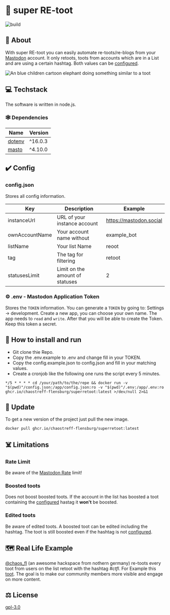 # 🦣 super RE-toot

![build](https://github.com/chaostreff-flensburg/superretoot/actions/workflows/build.yml/badge.svg)

## 🤷 About

With super RE-toot you can easily automate re-toots/re-blogs from your [Mastodon](https://docs.joinmastodon.org/) account.
It only retoots, toots from accounts which are in a List and are using a certain hashtag. Both values can be [configured](#%EF%B8%8F-config).

![An blue children cartoon elephant doing something similar to a toot](https://media3.giphy.com/media/RJELPcfkKlDVJnhroI/giphy.gif?cid=790b76119e13ac65b397f3656ce375bfa38fca3fcf7ed304&rid=giphy.gif&ct=s)

## 💻 Techstack

The software is written in node.js.

### 🕸️ Dependencies

| Name | Version |
| -- | -- |
| [dotenv](https://www.npmjs.com/package/dotenv) | ^16.0.3 |
| [masto](https://www.npmjs.com/package/masto) | ^4.10.0|

## ✔️ Config

### config.json

Stores all config information.

| Key | Description | Example |
| -- | -- | -- |
| instanceUrl | URL of your instance account | https://mastodon.social |
| ownAccountName | Your account name without | example_bot |
| listName | Your list Name | reoot |
| tag | The tag for filtering | retoot |
| statusesLimit | Limit on the amount of statuses | 2 |

### ⚙️ .env - Mastodon Application Token

Stores the `TOKEN` information. You can generate a `TOKEN` by going to: Settings -> development. Create a new app, you can choose your own name. The app needs to `read` and `write`. After that you will be able to create the Token. Keep this token a secret.

## 🚀 How to install and run

- Git clone thie Repo.
- Copy the .env.example to .env and change fill in your TOKEN.
- Copy the config.example.json to config.json and fill in your matching values.
- Create a cronjob like the following one runs the script every 5 minutes.

```
*/5 * * * * cd /your/path/to/the/repe && docker run -v "$(pwd)"/config.json:/app/config.json:ro -v "$(pwd)"/.env:/app/.env:ro ghcr.io/chaostreff-flensburg/superretoot:latest >/dev/null 2>&1
```
## 🔁 Update

To get a new version of the project just pull the new image.
```
docker pull ghcr.io/chaostreff-flensburg/superretoot:latest
```

## ☠️ Limitations

### Rate Limit

Be aware of the [Mastodon Rate](https://docs.joinmastodon.org/api/rate-limits/) limit!

### Boosted toots

Does not boost boosted toots. If the account in the list has boosted a toot containing the [configured](/#%EF%B8%8F-config) hastag it **won't** be boosted.

### Edited toots

Be aware of edited toots. A boosted toot can be edited including the hashtag. The toot is still boosted even if the hashtag is not [configured](/#%EF%B8%8F-config).

## 🗺️ Real Life Example

[@chaos_fl](https://chaos.social/@chaos_fl) (an awesome hackspace from nothern germany) re-toots every toot from users on the list retoot with the hashtag *#ctfl*. For Example this [toot](https://chaos.social/@scammo/109525846343680585). The goal is to make our community members more visible and engage on more content.

## ⚖️ License

[gpl-3.0](./LICENSE)
